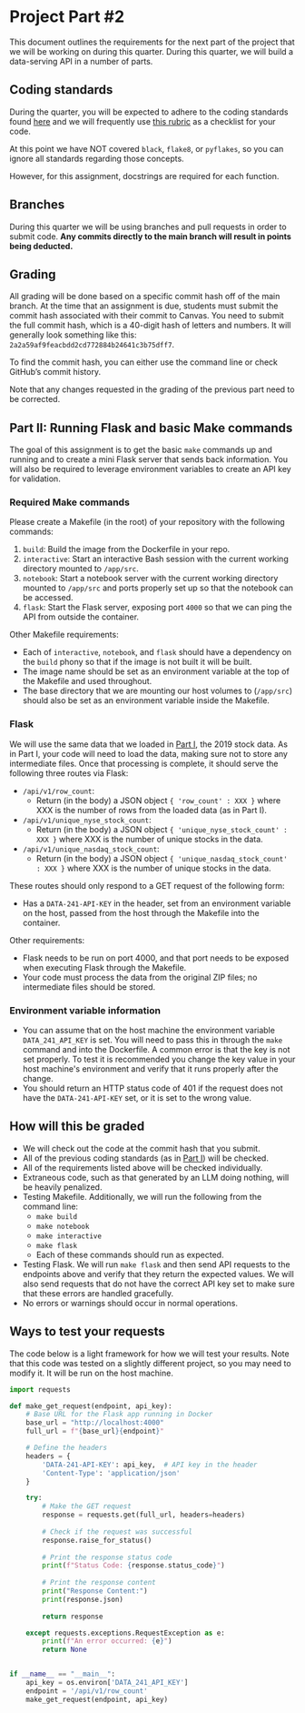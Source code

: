 # Project Part #2

This document outlines the requirements for the next part of the project that we will be working on during this quarter. During this quarter, we will build a data-serving API in a number of parts.

## Coding standards

During the quarter, you will be expected to adhere to the coding standards found [here](https://github.com/dsi-clinic/the-clinic/blob/main/coding-standards/coding-standards.md) and we will frequently use [this rubric](https://github.com/dsi-clinic/the-clinic/blob/main/rubrics/final-technical-cleanup.md) as a checklist for your code.

At this point we have NOT covered `black`, `flake8`, or `pyflakes`, so you can ignore all standards regarding those concepts.

However, for this assignment, docstrings are required for each function.

## Branches

During this quarter we will be using branches and pull requests in order to submit code. **Any commits directly to the main branch will result in points being deducted.** 

## Grading

All grading will be done based on a specific commit hash off of the main branch. At the time that an assignment is due, students must submit the commit hash associated with their commit to Canvas. You need to submit the full commit hash, which is a 40-digit hash of letters and numbers. It will generally look something like this: `2a2a59af9feacbdd2cd772884b24641c3b75dff7`.

To find the commit hash, you can either use the command line or check GitHub’s commit history.

Note that any changes requested in the grading of the previous part need to be corrected.

## Part II: Running Flask and basic Make commands

The goal of this assignment is to get the basic `make` commands up and running and to create a mini Flask server that sends back information. You will also be required to leverage environment variables to create an API key for validation.

### Required Make commands

Please create a Makefile (in the root) of your repository with the following commands:

1. `build`: Build the image from the Dockerfile in your repo.
2. `interactive`: Start an interactive Bash session with the current working directory mounted to `/app/src`.
3. `notebook`: Start a notebook server with the current working directory mounted to `/app/src` and ports properly set up so that the notebook can be accessed.
4. `flask`: Start the Flask server, exposing port `4000` so that we can ping the API from outside the container.

Other Makefile requirements:
- Each of `interactive`, `notebook`, and `flask` should have a dependency on the `build` phony so that if the image is not built it will be built.
- The image name should be set as an environment variable at the top of the Makefile and used throughout.
- The base directory that we are mounting our host volumes to (`/app/src`) should also be set as an environment variable inside the Makefile.

### Flask

We will use the same data that we loaded in [Part I](part_1.md), the 2019 stock data. As in Part I, your code will need to load the data, making sure not to store any intermediate files. Once that processing is complete, it should serve the following three routes via Flask:

- `/api/v1/row_count`:
  - Return (in the body) a JSON object `{ 'row_count' : XXX }` where XXX is the number of rows from the loaded data (as in Part I).
- `/api/v1/unique_nyse_stock_count`:
  - Return (in the body) a JSON object `{ 'unique_nyse_stock_count' : XXX }` where XXX is the number of unique stocks in the data.
- `/api/v1/unique_nasdaq_stock_count`:
  - Return (in the body) a JSON object `{ 'unique_nasdaq_stock_count' : XXX }` where XXX is the number of unique stocks in the data.

These routes should only respond to a GET request of the following form:
- Has a `DATA-241-API-KEY` in the header, set from an environment variable on the host, passed from the host through the Makefile into the container.

Other requirements:
- Flask needs to be run on port 4000, and that port needs to be exposed when executing Flask through the Makefile.
- Your code must process the data from the original ZIP files; no intermediate files should be stored.

### Environment variable information

- You can assume that on the host machine the environment variable `DATA_241_API_KEY` is set. You will need to pass this in through the `make` command and into the Dockerfile. A common error is that the key is not set properly. To test it is recommended you change the key value in your host machine's environment and verify that it runs properly after the change.
- You should return an HTTP status code of 401 if the request does not have the `DATA-241-API-KEY` set, or it is set to the wrong value.

## How will this be graded

- We will check out the code at the commit hash that you submit.
- All of the previous coding standards (as in [Part I](part_1_rubric.md)) will be checked.
- All of the requirements listed above will be checked individually.
- Extraneous code, such as that generated by an LLM doing nothing, will be heavily penalized. 
- Testing Makefile. Additionally, we will run the following from the command line:
  - `make build` 
  - `make notebook`
  - `make interactive`
  - `make flask`
  - Each of these commands should run as expected.
- Testing Flask. We will run `make flask` and then send API requests to the endpoints above and verify that they return the expected values. We will also send requests that do not have the correct API key set to make sure that these errors are handled gracefully.
- No errors or warnings should occur in normal operations.

## Ways to test your requests

The code below is a light framework for how we will test your results. Note that this code was tested on a slightly different project, so you may need to modify it. It will be run on the host machine.

```python
import requests

def make_get_request(endpoint, api_key):
    # Base URL for the Flask app running in Docker
    base_url = "http://localhost:4000"  
    full_url = f"{base_url}{endpoint}"

    # Define the headers
    headers = {
        'DATA-241-API-KEY': api_key,  # API key in the header
        'Content-Type': 'application/json'
    }

    try:
        # Make the GET request
        response = requests.get(full_url, headers=headers)
        
        # Check if the request was successful
        response.raise_for_status()
        
        # Print the response status code
        print(f"Status Code: {response.status_code}")
        
        # Print the response content
        print("Response Content:")
        print(response.json)
        
        return response

    except requests.exceptions.RequestException as e:
        print(f"An error occurred: {e}")
        return None


if __name__ == "__main__":
    api_key = os.environ['DATA_241_API_KEY']
    endpoint = '/api/v1/row_count'
    make_get_request(endpoint, api_key)

```